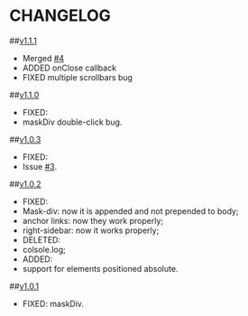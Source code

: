 CHANGELOG
============

##[v1.1.1](https://github.com/dcdeiv/simple-sidebar/releases/tag/v1.1.1)
* Merged [#4](https://github.com/dcdeiv/simple-sidebar/pull/4)
 * ADDED onClose callback
 * FIXED multiple scrollbars bug

##[v1.1.0](https://github.com/dcdeiv/simple-sidebar/releases/tag/v1.1.0)
* FIXED:
 * maskDiv double-click bug. 

##[v1.0.3](https://github.com/dcdeiv/simple-sidebar/releases/tag/v1.0.3)
* FIXED:
 * Issue [#3](https://github.com/dcdeiv/simple-sidebar/issues/3).

##[v1.0.2](https://github.com/dcdeiv/simple-sidebar/releases/tag/v1.0.2)
* FIXED:
 * Mask-div: now it is appended and not prepended to body;
 * anchor links: now they work properly;
 * right-sidebar: now it works properly;
* DELETED:
 * colsole.log;
* ADDED:
 * support for elements positioned absolute.

##[v1.0.1](https://github.com/dcdeiv/simple-sidebar/releases/tag/v1.0.1)
* FIXED: maskDiv.
